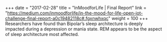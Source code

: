 +++
date = "2017-02-28"
title = "InMoodforLife | Final Report"
link = "https://medium.com/inmoodforlife/in-the-mood-for-life-open-iot-challenge-final-report-a0c19482118c#.fgxnwhxqc"
weight = 100
+++
Researchers have found than Bipolar’s sleep architecture is deeply impacted during a depression or mania state. REM appears to be the aspect of sleep architecture most affected.